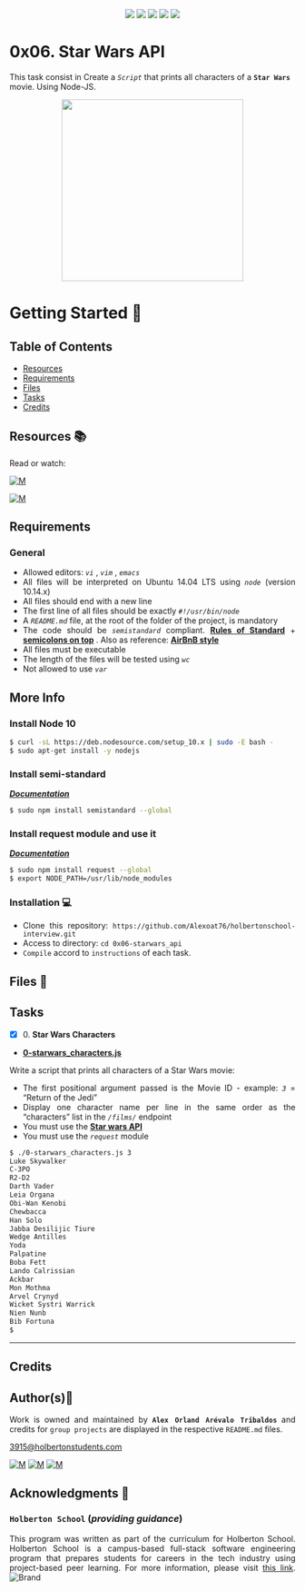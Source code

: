 <p align="center">
<img src="https://img.shields.io/badge/LINUX-darkgreen.svg"/>
<img src="https://img.shields.io/badge/Shell-ligthgreen.svg"/>
<img src="https://img.shields.io/badge/Vim-green.svg"/>
<img src="https://img.shields.io/badge/NodeJS-yellow.svg"/>
<img src="https://img.shields.io/badge/Markdown-black.svg"/><br>	
</p>

# 0x06. Star Wars API

This task consist in Create a *`Script`* that prints all characters of a **`Star Wars`** movie. Using Node-JS.

<p align="center">
  <img width="320"  
        src="https://miro.medium.com/max/960/1*6RaEVPng5kXrQubPt8r-qg.gif"
  >
</p>

# Getting Started :running:	
<div style="text-align: justify">

## Table of Contents
* [Resources](#resources-books)
* [Requirements](#requirements)
* [Files](#files-file_folder)
* [Tasks](#tasks)
* [Credits](#credits)

## Resources :books:
Read or watch:
	
[![M](https://upload.wikimedia.org/wikipedia/commons/thumb/2/2f/Google_2015_logo.svg/80px-Google_2015_logo.svg.png)](https://www.google.com/search?q=star+wars+api+node&source=lnms&sa=X&ved=2ahUKEwiNhaqp8P75AhU3ZjABHX4MAMgQ_AUoAHoECAEQAg&biw=1920&bih=929&dpr=1)

[![M](https://upload.wikimedia.org/wikipedia/commons/thumb/e/e1/Logo_of_YouTube_%282015-2017%29.svg/70px-Logo_of_YouTube_%282015-2017%29.svg.png)](https://www.google.com/search?q=star+wars+api+node&source=lnms&tbm=vid&sa=X&ved=2ahUKEwiwvKWo8P75AhXVmYQIHdmYBEgQ_AUoAXoECAEQAw&biw=1920&bih=929&dpr=1)


## Requirements
### General
- Allowed editors:  *` vi `* ,  *` vim `* ,  *` emacs `* 
- All files will be interpreted on Ubuntu 14.04 LTS using  *` node `* (version 10.14.x)
- All files should end with a new line
- The first line of all files should be exactly  *` #!/usr/bin/node `*
- A  *` README.md `*  file, at the root of the folder of the project, is mandatory
- The code should be  *` semistandard `*  compliant. **[Rules of Standard](https://intranet.hbtn.io/rltoken/9D55NBEvxCOb2UpyDm1wUQ)** + **[semicolons on top](https://intranet.hbtn.io/rltoken/aHP62g9O1_ZGY34qeberZA)** . Also as reference: **[AirBnB style](https://intranet.hbtn.io/rltoken/Jcjw9xN9Y2IuLuve3yt7ag)**
- All files must be executable
- The length of the files will be tested using  *` wc `*
- Not allowed to use  *` var `*

## More Info
### Install Node 10
```bash
$ curl -sL https://deb.nodesource.com/setup_10.x | sudo -E bash -
$ sudo apt-get install -y nodejs
```

### Install semi-standard
***[Documentation](https://intranet.hbtn.io/rltoken/aHP62g9O1_ZGY34qeberZA)***

```bash
$ sudo npm install semistandard --global
```

### Install request module and use it
***[Documentation](https://intranet.hbtn.io/rltoken/mUx37zH56AfjkWx0O65QaA)***

```bash
$ sudo npm install request --global
$ export NODE_PATH=/usr/lib/node_modules
```

### Installation :computer:
	
- Clone this repository: `https://github.com/Alexoat76/holbertonschool-interview.git`	
- Access to directory: `cd 0x06-starwars_api`
- `Compile` accord to `instructions` of each task.

## Files :file_folder:

## Tasks

+ [x] 0\. **Star Wars Characters**

+ **[0-starwars_characters.js](./0-starwars_characters.js)**

Write a script that prints all characters of a Star Wars movie:
* The first positional argument passed is the Movie ID - example:  *` 3 `*  = “Return of the Jedi” 
* Display one character name per line in the same order as the “characters” list in the  *` /films/ `*  endpoint
* You must use the **[Star wars API](https://intranet.hbtn.io/rltoken/gOFjTqtp8L2xueAR74gqUw)** 
* You must use the  *` request `*  module

```bash
$ ./0-starwars_characters.js 3
Luke Skywalker
C-3PO
R2-D2
Darth Vader
Leia Organa
Obi-Wan Kenobi
Chewbacca
Han Solo
Jabba Desilijic Tiure
Wedge Antilles
Yoda
Palpatine
Boba Fett
Lando Calrissian
Ackbar
Mon Mothma
Arvel Crynyd
Wicket Systri Warrick
Nien Nunb
Bib Fortuna
$ 

```
---

## Credits

## Author(s):blue_book:

Work is owned and maintained by 
	**`Alex Orland Arévalo Tribaldos`**  and credits for `group projects` are displayed in the respective `README.md` files.

<3915@holbertonstudents.com>
	
[![M](https://upload.wikimedia.org/wikipedia/commons/thumb/9/91/Octicons-mark-github.svg/25px-Octicons-mark-github.svg.png)](https://github.com/Alexoat76)
[![M](https://upload.wikimedia.org/wikipedia/fr/thumb/c/c8/Twitter_Bird.svg/25px-Twitter_Bird.svg.png)](https://twitter.com/aoarevalot)
[![M](https://upload.wikimedia.org/wikipedia/commons/thumb/c/ca/LinkedIn_logo_initials.png/25px-LinkedIn_logo_initials.png)](https://www.linkedin.com/in/Alexoat76/)

## Acknowledgments :mega: 

### **`Holberton School`** (*providing guidance*)
	
This program was written as part of the curriculum for Holberton School.
Holberton School is a campus-based full-stack software engineering program
that prepares students for careers in the tech industry using project-based
peer learning. For more information,  please visit [this link](https://www.holbertonschool.com/).
![Brand](https://assets.website-files.com/6105315644a26f77912a1ada/610540e8b4cd6969794fe673_Holberton_School_logo-04-04.svg)
